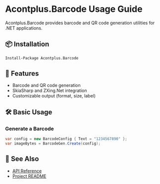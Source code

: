 # Acontplus.Barcode Usage Guide

Acontplus.Barcode provides barcode and QR code generation utilities for .NET applications.

## 📦 Installation

```bash
Install-Package Acontplus.Barcode
```

## 🚀 Features
- Barcode and QR code generation
- SkiaSharp and ZXing.Net integration
- Customizable output (format, size, label)

## 🛠️ Basic Usage

### Generate a Barcode
```csharp
var config = new BarcodeConfig { Text = "1234567890" };
var imageBytes = BarcodeGen.Create(config);
```

## 📖 See Also
- [API Reference](../Home.md)
- [Project README](../../src/Acontplus.Barcode/README.md) 
